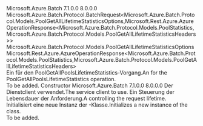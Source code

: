 <Type Name="PoolGetAllPoolsLifetimeStatisticsBatchRequest" FullName="Microsoft.Azure.Batch.Protocol.BatchRequests.PoolGetAllPoolsLifetimeStatisticsBatchRequest">
  <TypeSignature Language="C#" Value="public class PoolGetAllPoolsLifetimeStatisticsBatchRequest : Microsoft.Azure.Batch.Protocol.BatchRequest&lt;Microsoft.Azure.Batch.Protocol.Models.PoolGetAllLifetimeStatisticsOptions,Microsoft.Rest.Azure.AzureOperationResponse&lt;Microsoft.Azure.Batch.Protocol.Models.PoolStatistics,Microsoft.Azure.Batch.Protocol.Models.PoolGetAllLifetimeStatisticsHeaders&gt;&gt;" />
  <TypeSignature Language="ILAsm" Value=".class public auto ansi beforefieldinit PoolGetAllPoolsLifetimeStatisticsBatchRequest extends Microsoft.Azure.Batch.Protocol.BatchRequest`2&lt;class Microsoft.Azure.Batch.Protocol.Models.PoolGetAllLifetimeStatisticsOptions, class Microsoft.Rest.Azure.AzureOperationResponse`2&lt;class Microsoft.Azure.Batch.Protocol.Models.PoolStatistics, class Microsoft.Azure.Batch.Protocol.Models.PoolGetAllLifetimeStatisticsHeaders&gt;&gt;" />
  <TypeSignature Language="DocId" Value="T:Microsoft.Azure.Batch.Protocol.BatchRequests.PoolGetAllPoolsLifetimeStatisticsBatchRequest" />
  <TypeSignature Language="VB.NET" Value="Public Class PoolGetAllPoolsLifetimeStatisticsBatchRequest&#xA;Inherits BatchRequest(Of PoolGetAllLifetimeStatisticsOptions, AzureOperationResponse(Of PoolStatistics, PoolGetAllLifetimeStatisticsHeaders))" />
  <TypeSignature Language="F#" Value="type PoolGetAllPoolsLifetimeStatisticsBatchRequest = class&#xA;    inherit BatchRequest&lt;PoolGetAllLifetimeStatisticsOptions, AzureOperationResponse&lt;PoolStatistics, PoolGetAllLifetimeStatisticsHeaders&gt;&gt;" />
  <AssemblyInfo>
    <AssemblyName>Microsoft.Azure.Batch</AssemblyName>
    <AssemblyVersion>7.1.0.0</AssemblyVersion>
    <AssemblyVersion>8.0.0.0</AssemblyVersion>
  </AssemblyInfo>
  <Base>
    <BaseTypeName>Microsoft.Azure.Batch.Protocol.BatchRequest&lt;Microsoft.Azure.Batch.Protocol.Models.PoolGetAllLifetimeStatisticsOptions,Microsoft.Rest.Azure.AzureOperationResponse&lt;Microsoft.Azure.Batch.Protocol.Models.PoolStatistics,Microsoft.Azure.Batch.Protocol.Models.PoolGetAllLifetimeStatisticsHeaders&gt;&gt;</BaseTypeName>
    <BaseTypeArguments>
      <BaseTypeArgument TypeParamName="TOptions">Microsoft.Azure.Batch.Protocol.Models.PoolGetAllLifetimeStatisticsOptions</BaseTypeArgument>
      <BaseTypeArgument TypeParamName="TResponse">Microsoft.Rest.Azure.AzureOperationResponse&lt;Microsoft.Azure.Batch.Protocol.Models.PoolStatistics,Microsoft.Azure.Batch.Protocol.Models.PoolGetAllLifetimeStatisticsHeaders&gt;</BaseTypeArgument>
    </BaseTypeArguments>
  </Base>
  <Interfaces />
  <Docs>
    <summary>
            <span data-ttu-id="54600-101">Ein <see cref="T:Microsoft.Azure.Batch.Protocol.IBatchRequest" /> für den PoolGetAllPoolsLifetimeStatistics-Vorgang.</span><span class="sxs-lookup"><span data-stu-id="54600-101">An <see cref="T:Microsoft.Azure.Batch.Protocol.IBatchRequest" /> for the PoolGetAllPoolsLifetimeStatistics operation.</span></span>
            </summary>
    <remarks>To be added.</remarks>
  </Docs>
  <Members>
    <Member MemberName=".ctor">
      <MemberSignature Language="C#" Value="public PoolGetAllPoolsLifetimeStatisticsBatchRequest (Microsoft.Azure.Batch.Protocol.BatchServiceClient serviceClient, System.Threading.CancellationToken cancellationToken);" />
      <MemberSignature Language="ILAsm" Value=".method public hidebysig specialname rtspecialname instance void .ctor(class Microsoft.Azure.Batch.Protocol.BatchServiceClient serviceClient, valuetype System.Threading.CancellationToken cancellationToken) cil managed" />
      <MemberSignature Language="DocId" Value="M:Microsoft.Azure.Batch.Protocol.BatchRequests.PoolGetAllPoolsLifetimeStatisticsBatchRequest.#ctor(Microsoft.Azure.Batch.Protocol.BatchServiceClient,System.Threading.CancellationToken)" />
      <MemberSignature Language="F#" Value="new Microsoft.Azure.Batch.Protocol.BatchRequests.PoolGetAllPoolsLifetimeStatisticsBatchRequest : Microsoft.Azure.Batch.Protocol.BatchServiceClient * System.Threading.CancellationToken -&gt; Microsoft.Azure.Batch.Protocol.BatchRequests.PoolGetAllPoolsLifetimeStatisticsBatchRequest" Usage="new Microsoft.Azure.Batch.Protocol.BatchRequests.PoolGetAllPoolsLifetimeStatisticsBatchRequest (serviceClient, cancellationToken)" />
      <MemberType>Constructor</MemberType>
      <AssemblyInfo>
        <AssemblyName>Microsoft.Azure.Batch</AssemblyName>
        <AssemblyVersion>7.1.0.0</AssemblyVersion>
        <AssemblyVersion>8.0.0.0</AssemblyVersion>
      </AssemblyInfo>
      <Parameters>
        <Parameter Name="serviceClient" Type="Microsoft.Azure.Batch.Protocol.BatchServiceClient" />
        <Parameter Name="cancellationToken" Type="System.Threading.CancellationToken" />
      </Parameters>
      <Docs>
        <param name="serviceClient"><span data-ttu-id="54600-102">Der Dienstclient verwendet.</span><span class="sxs-lookup"><span data-stu-id="54600-102">The service client to use.</span></span></param>
        <param name="cancellationToken"><span data-ttu-id="54600-103">Ein <see cref="T:System.Threading.CancellationToken" /> Steuerung der Lebensdauer der Anforderung.</span><span class="sxs-lookup"><span data-stu-id="54600-103">A <see cref="T:System.Threading.CancellationToken" /> controlling the request lifetime.</span></span></param>
        <summary>
            <span data-ttu-id="54600-104">Initialisiert eine neue Instanz der <see cref="T:Microsoft.Azure.Batch.Protocol.BatchRequests.PoolGetAllPoolsLifetimeStatisticsBatchRequest" />-Klasse.</span><span class="sxs-lookup"><span data-stu-id="54600-104">Initializes a new instance of the <see cref="T:Microsoft.Azure.Batch.Protocol.BatchRequests.PoolGetAllPoolsLifetimeStatisticsBatchRequest" /> class.</span></span>
            </summary>
        <remarks>To be added.</remarks>
      </Docs>
    </Member>
  </Members>
</Type>